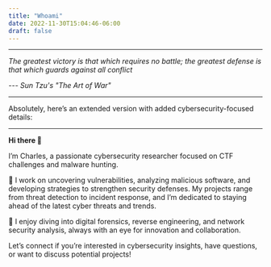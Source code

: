 ```yaml
---
title: "Whoami"
date: 2022-11-30T15:04:46-06:00
draft: false
---
```


---

_The greatest victory is that which requires no battle; the greatest defense is that which guards against all conflict_

_--- Sun Tzu's "The Art of War"_

---

Absolutely, here’s an extended version with added cybersecurity-focused details:

---

**Hi there 👋**

I’m Charles, a passionate cybersecurity researcher focused on CTF challenges and malware hunting.

🔐 I work on uncovering vulnerabilities, analyzing malicious software, and developing strategies to strengthen security defenses. My projects range from threat detection to incident response, and I’m dedicated to staying ahead of the latest cyber threats and trends.

🧰 I enjoy diving into digital forensics, reverse engineering, and network security analysis, always with an eye for innovation and collaboration.

Let’s connect if you’re interested in cybersecurity insights, have questions, or want to discuss potential projects!
